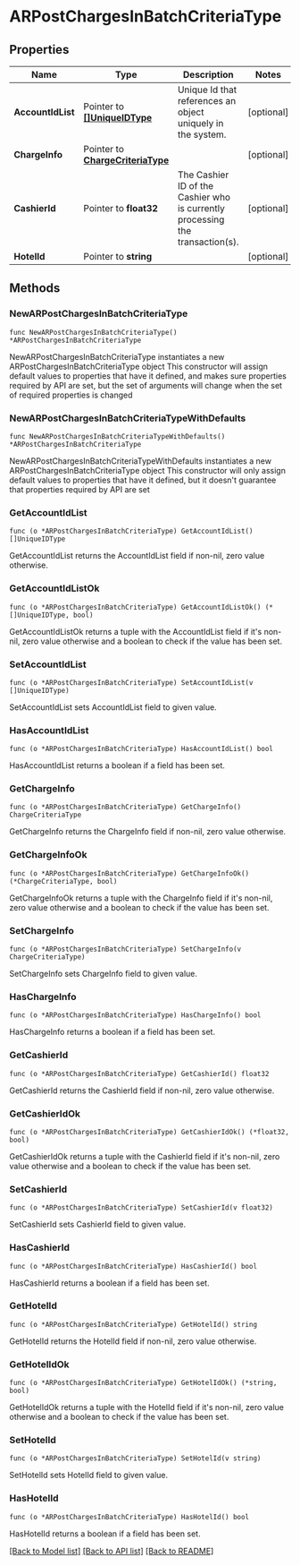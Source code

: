 # ARPostChargesInBatchCriteriaType

## Properties

Name | Type | Description | Notes
------------ | ------------- | ------------- | -------------
**AccountIdList** | Pointer to [**[]UniqueIDType**](UniqueIDType.md) | Unique Id that references an object uniquely in the system. | [optional] 
**ChargeInfo** | Pointer to [**ChargeCriteriaType**](ChargeCriteriaType.md) |  | [optional] 
**CashierId** | Pointer to **float32** | The Cashier ID of the Cashier who is currently processing the transaction(s). | [optional] 
**HotelId** | Pointer to **string** |  | [optional] 

## Methods

### NewARPostChargesInBatchCriteriaType

`func NewARPostChargesInBatchCriteriaType() *ARPostChargesInBatchCriteriaType`

NewARPostChargesInBatchCriteriaType instantiates a new ARPostChargesInBatchCriteriaType object
This constructor will assign default values to properties that have it defined,
and makes sure properties required by API are set, but the set of arguments
will change when the set of required properties is changed

### NewARPostChargesInBatchCriteriaTypeWithDefaults

`func NewARPostChargesInBatchCriteriaTypeWithDefaults() *ARPostChargesInBatchCriteriaType`

NewARPostChargesInBatchCriteriaTypeWithDefaults instantiates a new ARPostChargesInBatchCriteriaType object
This constructor will only assign default values to properties that have it defined,
but it doesn't guarantee that properties required by API are set

### GetAccountIdList

`func (o *ARPostChargesInBatchCriteriaType) GetAccountIdList() []UniqueIDType`

GetAccountIdList returns the AccountIdList field if non-nil, zero value otherwise.

### GetAccountIdListOk

`func (o *ARPostChargesInBatchCriteriaType) GetAccountIdListOk() (*[]UniqueIDType, bool)`

GetAccountIdListOk returns a tuple with the AccountIdList field if it's non-nil, zero value otherwise
and a boolean to check if the value has been set.

### SetAccountIdList

`func (o *ARPostChargesInBatchCriteriaType) SetAccountIdList(v []UniqueIDType)`

SetAccountIdList sets AccountIdList field to given value.

### HasAccountIdList

`func (o *ARPostChargesInBatchCriteriaType) HasAccountIdList() bool`

HasAccountIdList returns a boolean if a field has been set.

### GetChargeInfo

`func (o *ARPostChargesInBatchCriteriaType) GetChargeInfo() ChargeCriteriaType`

GetChargeInfo returns the ChargeInfo field if non-nil, zero value otherwise.

### GetChargeInfoOk

`func (o *ARPostChargesInBatchCriteriaType) GetChargeInfoOk() (*ChargeCriteriaType, bool)`

GetChargeInfoOk returns a tuple with the ChargeInfo field if it's non-nil, zero value otherwise
and a boolean to check if the value has been set.

### SetChargeInfo

`func (o *ARPostChargesInBatchCriteriaType) SetChargeInfo(v ChargeCriteriaType)`

SetChargeInfo sets ChargeInfo field to given value.

### HasChargeInfo

`func (o *ARPostChargesInBatchCriteriaType) HasChargeInfo() bool`

HasChargeInfo returns a boolean if a field has been set.

### GetCashierId

`func (o *ARPostChargesInBatchCriteriaType) GetCashierId() float32`

GetCashierId returns the CashierId field if non-nil, zero value otherwise.

### GetCashierIdOk

`func (o *ARPostChargesInBatchCriteriaType) GetCashierIdOk() (*float32, bool)`

GetCashierIdOk returns a tuple with the CashierId field if it's non-nil, zero value otherwise
and a boolean to check if the value has been set.

### SetCashierId

`func (o *ARPostChargesInBatchCriteriaType) SetCashierId(v float32)`

SetCashierId sets CashierId field to given value.

### HasCashierId

`func (o *ARPostChargesInBatchCriteriaType) HasCashierId() bool`

HasCashierId returns a boolean if a field has been set.

### GetHotelId

`func (o *ARPostChargesInBatchCriteriaType) GetHotelId() string`

GetHotelId returns the HotelId field if non-nil, zero value otherwise.

### GetHotelIdOk

`func (o *ARPostChargesInBatchCriteriaType) GetHotelIdOk() (*string, bool)`

GetHotelIdOk returns a tuple with the HotelId field if it's non-nil, zero value otherwise
and a boolean to check if the value has been set.

### SetHotelId

`func (o *ARPostChargesInBatchCriteriaType) SetHotelId(v string)`

SetHotelId sets HotelId field to given value.

### HasHotelId

`func (o *ARPostChargesInBatchCriteriaType) HasHotelId() bool`

HasHotelId returns a boolean if a field has been set.


[[Back to Model list]](../README.md#documentation-for-models) [[Back to API list]](../README.md#documentation-for-api-endpoints) [[Back to README]](../README.md)



